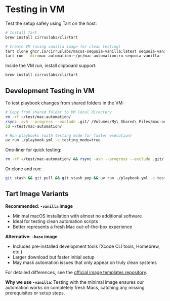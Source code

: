 # Testing in VM

Test the setup safely using Tart on the host:

```bash
# Install Tart
brew install cirruslabs/cli/tart

# Create VM (using vanilla image for clean testing)
tart clone ghcr.io/cirruslabs/macos-sequoia-vanilla:latest sequoia-vanilla
tart run --dir=mac-automation:~/pr/mac-automation:ro sequoia-vanilla
```

Inside the VM run, install clipboard support:

```bash
brew install cirruslabs/cli/tart
```

## Development Testing in VM

To test playbook changes from shared folders in the VM:

```bash
# Copy from shared folder to VM local directory
rm -rf ~/test/mac-automation/
rsync -avh --progress --exclude .git/ /Volumes/My\ Shared\ Files/mac-automation/ ~/test/mac-automation/
cd ~/test/mac-automation/

# Run playbooks (with testing mode for faster execution)
uv run ./playbook.yml -e testing_mode=true
```

One-liner for quick testing:
```bash
rm -rf ~/test/mac-automation/ && rsync -avh --progress --exclude .git/ /Volumes/My\ Shared\ Files/mac-automation/ ~/test/mac-automation/ && cd ~/test/mac-automation/ && uv run ./playbook.yml -e testing_mode=true
```

Or clone and run:

```bash
git stash && git pull && git stash pop && uv run ./playbook.yml -e testing_mode=true
```

## Tart Image Variants

**Recommended: `-vanilla` image**
- Minimal macOS installation with almost no additional software
- Ideal for testing clean automation scripts
- Better represents a fresh Mac out-of-the-box experience

**Alternative: `-base` image**  
- Includes pre-installed development tools (Xcode CLI tools, Homebrew, etc.)
- Larger download but faster initial setup
- May mask automation issues that only appear on truly clean systems

For detailed differences, see the [official image templates repository](https://github.com/cirruslabs/macos-image-templates).

**Why we use `-vanilla`**: Testing with the minimal image ensures our automation works on completely fresh Macs, catching any missing prerequisites or setup steps.
